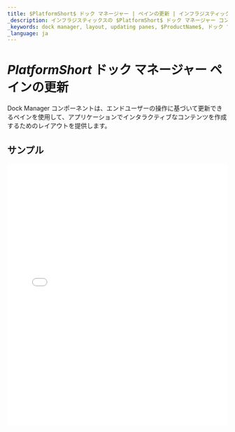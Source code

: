 ```yaml
---
title: $PlatformShort$ ドック マネージャー | ペインの更新 | インフラジスティックス
_description: インフラジスティックスの $PlatformShort$ ドック マネージャー コントロールを使用して、操作に基づいて更新できるペインによってインタラクティブなコンテンツを作成します。$ProductName$ ドック マネージャー チュートリアルを是非お試しください!
_keywords: dock manager, layout, updating panes, $ProductName$, ドック マネージャー, レイアウト, ペインの更新, インフラジスティックス
_language: ja
---
```

# $PlatformShort$ ドック マネージャー ペインの更新

Dock Manager コンポーネントは、エンドユーザーの操作に基づいて更新できるペインを使用して、アプリケーションでインタラクティブなコンテンツを作成するためのレイアウトを提供します。

## サンプル

<div class="sample-container loading" style="height: 600px">
    <iframe id="dock-manager-updating-panes-iframe" src='{environment:dvDemosBaseUrl}/layouts/dock-manager-updating-panes' width="100%" height="100%" seamless frameBorder="0" onload="onXPlatSampleIframeContentLoaded(this);"></iframe>
</div>
<sample-button src="layouts/dock-manager/updating-panes"></sample-button>
<!-- <div>
    <button data-localize="stackblitz" disabled class="stackblitz-btn" data-iframe-id="dock-manager-overview-iframe" data-demos-base-url="{environment:dvDemosBaseUrl}">View on StackBlitz
    </button>
</div> -->

<div class="divider--half"></div>

<!--
## Usage

Once the Dock Manager is imported, you can add it on the page:

```html
<igc-dockmanager id="dockManager">
</igc-dockmanager>
```

```ts
import { IgcDockManagerPaneType, IgcSplitPaneOrientation, IgcDockManagerComponent } from 'igniteui-dockmanager';

// ...

this.dockManager = document.getElementById("dockManager") as IgcDockManagerComponent;
this.dockManager.layout = {
    rootPane: {
        type: IgcDockManagerPaneType.splitPane,
        orientation: IgcSplitPaneOrientation.horizontal,
        panes: [
            {
                type: IgcDockManagerPaneType.contentPane,
                contentId: 'content1',
                header: 'Pane 1'
            }
        ]
    }
};
```

```html
<igc-dockmanager id="dockManager">
    <div slot="content1" style="width: 100%; height: 100%;">Content 1</div>
</igc-dockmanager>
``` -->
